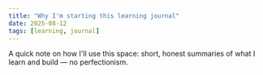 ```yaml
---
title: "Why I'm starting this learning journal"
date: 2025-08-12
tags: [learning, journal]
---
```


A quick note on how I'll use this space: short, honest summaries of what I learn and build — no perfectionism.